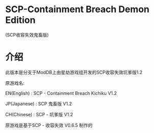 # SCP-Containment Breach Demon Edition
(SCP收容失效鬼畜版)

# 介绍
此版本是分支于ModDB上由星劫游戏组开发的SCP收容失效坑爹版1.2

原游戏名:

EN(English) : SCP - Containment Breach  Kichiku V1.2

JP(Japanese) :  SCP 鬼畜版 V1.2

CH(Chinese) : SCP - 坑爹版 V1.2
                                                            
原游戏是基于SCP - 收容失效 V0.6.5 制作的
                                                          




